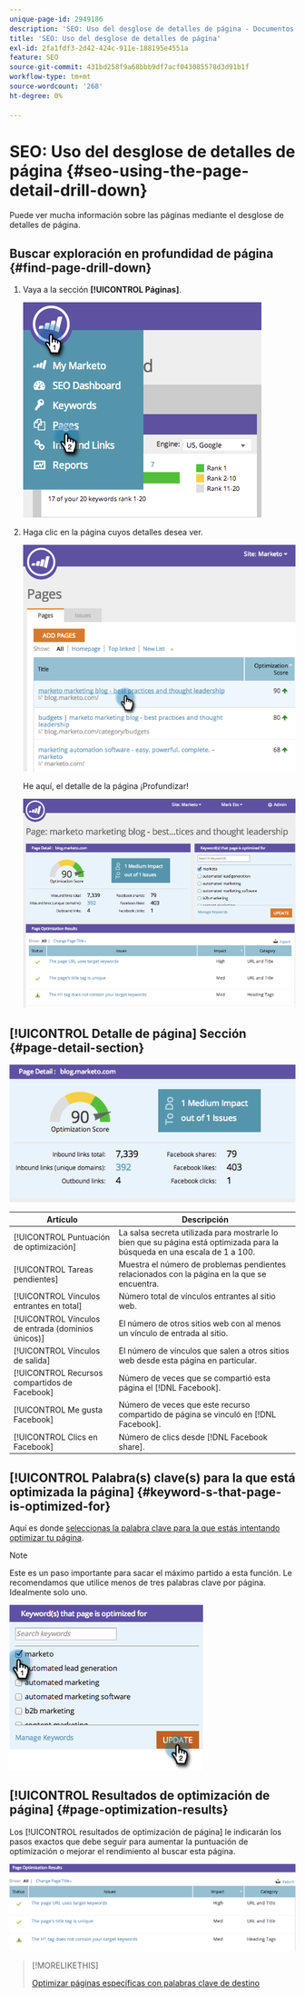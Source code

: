 ```yaml
---
unique-page-id: 2949186
description: 'SEO: Uso del desglose de detalles de página - Documentos de Marketo: documentación del producto'
title: 'SEO: Uso del desglose de detalles de página'
exl-id: 2fa1fdf3-2d42-424c-911e-188195e4551a
feature: SEO
source-git-commit: 431bd258f9a68bbb9df7acf043085578d3d91b1f
workflow-type: tm+mt
source-wordcount: '268'
ht-degree: 0%

---
```


# SEO: Uso del desglose de detalles de página {#seo-using-the-page-detail-drill-down}

Puede ver mucha información sobre las páginas mediante el desglose de detalles de página.

## Buscar exploración en profundidad de página {#find-page-drill-down}

1. Vaya a la sección **[!UICONTROL Páginas]**.

   ![](assets/image2014-9-17-21-3a54-3a53.png)

1. Haga clic en la página cuyos detalles desea ver.

   ![](assets/image2014-9-17-21-3a54-3a58.png)

   He aquí, el detalle de la página ¡Profundizar!

   ![](assets/image2014-9-17-21-3a55-3a2.png)

## [!UICONTROL Detalle de página] Sección {#page-detail-section}

![](assets/image2014-9-17-21-3a55-3a46.png)

| Artículo | Descripción |
|---|---|
| [!UICONTROL Puntuación de optimización] | La salsa secreta utilizada para mostrarle lo bien que su página está optimizada para la búsqueda en una escala de 1 a 100. |
| [!UICONTROL Tareas pendientes] | Muestra el número de problemas pendientes relacionados con la página en la que se encuentra. |
| [!UICONTROL Vínculos entrantes en total] | Número total de vínculos entrantes al sitio web. |
| [!UICONTROL Vínculos de entrada (dominios únicos)] | El número de otros sitios web con al menos un vínculo de entrada al sitio. |
| [!UICONTROL Vínculos de salida] | El número de vínculos que salen a otros sitios web desde esta página en particular. |
| [!UICONTROL Recursos compartidos de Facebook] | Número de veces que se compartió esta página el [!DNL Facebook]. |
| [!UICONTROL Me gusta Facebook] | Número de veces que este recurso compartido de página se vinculó en [!DNL Facebook]. |
| [!UICONTROL Clics en Facebook] | Número de clics desde [!DNL Facebook share]. |

## [!UICONTROL Palabra(s) clave(s) para la que está optimizada la página] {#keyword-s-that-page-is-optimized-for}

Aquí es donde [seleccionas la palabra clave para la que estás intentando optimizar tu página](/help/marketo/product-docs/additional-apps/seo/keywords/seo-optimize-specific-pages-with-targeted-keywords.md).

>[!NOTE]
>
>Este es un paso importante para sacar el máximo partido a esta función. Le recomendamos que utilice menos de tres palabras clave por página. Idealmente solo uno.

![](assets/image2014-9-17-21-3a56-3a35.png)

## [!UICONTROL Resultados de optimización de página] {#page-optimization-results}

Los [!UICONTROL resultados de optimización de página] le indicarán los pasos exactos que debe seguir para aumentar la puntuación de optimización o mejorar el rendimiento al buscar esta página.

![](assets/image2014-9-17-21-3a56-3a41.png)

>[!MORELIKETHIS]
>
>[Optimizar páginas específicas con palabras clave de destino](/help/marketo/product-docs/additional-apps/seo/keywords/seo-optimize-specific-pages-with-targeted-keywords.md)
